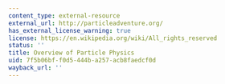 ```yaml
---
content_type: external-resource
external_url: http://particleadventure.org/
has_external_license_warning: true
license: https://en.wikipedia.org/wiki/All_rights_reserved
status: ''
title: Overview of Particle Physics
uid: 7f5b06bf-f0d5-444b-a257-acb8faedcf0d
wayback_url: ''
---
```

